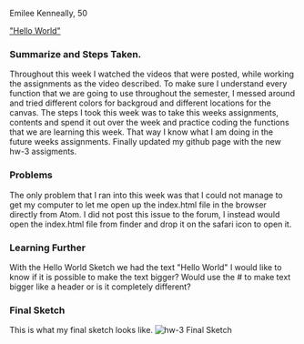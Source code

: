 Emilee Kenneally, 50

["Hello World"](https://emileek.github.io/120-work/hw-3/)

### Summarize and Steps Taken.
Throughout this week I watched the videos that were posted, while working the assignments as the video described. To make sure I understand every function that we are going to use throughout the semester, I messed around and tried different colors for backgroud and different locations for the canvas.
The steps I took this week was to take this weeks assignments, contents and spend it out over the week and practice coding the functions that we are learning this week. That way I know what I am doing in the future weeks assignments. Finally updated my github page with the new hw-3 assigments.

### Problems
The only problem that I ran into this week was that I could not manage to get my computer to let me open up the index.html file in the browser directly from Atom. I did not post this issue to  the forum, I instead would open the index.html file from finder and drop it on the safari icon to open it.

### Learning Further
 With the Hello World Sketch we had the text "Hello World" I would like to know if it is possible to make the text bigger? Would use the # to make text bigger like a header or is it completely different?

### Final Sketch
This is what my final sketch looks like.
![hw-3 Final Sketch](/Users/Emilee/Desktop/120-work/hw-3/hw-3_sketch.png)
